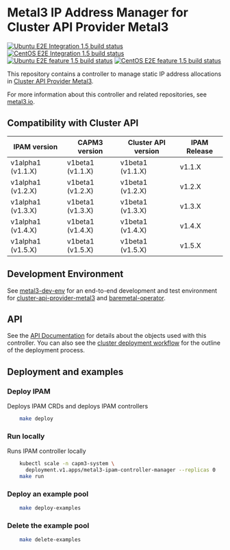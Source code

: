 # Metal3 IP Address Manager for Cluster API Provider Metal3

[![Ubuntu E2E Integration 1.5 build status](https://jenkins.nordix.org/buildStatus/icon?job=metal3_daily_release-1-5_e2e_integration_test_ubuntu&subject=Ubuntu%20e2e%20integration%201.5)](https://jenkins.nordix.org/view/Metal3%20Periodic/job/metal3_daily_release-1-5_integration_test_ubuntu/)
[![CentOS E2E Integration 1.5 build status](https://jenkins.nordix.org/buildStatus/icon?job=metal3_daily_release-1-5_e2e_integration_test_centos&subject=Centos%20e2e%20integration%201.5)](https://jenkins.nordix.org/view/Metal3%20Periodic/job/metal3_daily_release-1-5_integration_test_centos/)
[![Ubuntu E2E feature 1.5 build status](https://jenkins.nordix.org/buildStatus/icon?job=metal3_daily_release-1-5_e2e_feature_test_ubuntu/&subject=Ubuntu%20E2E%20feature%201.5)](https://jenkins.nordix.org/view/Metal3%20Periodic/job/metal3_daily_release-1-5_e2e_feature_test_ubuntu/)
[![CentOS E2E feature 1.5 build status](https://jenkins.nordix.org/buildStatus/icon?job=metal3_daily_release-1-5_e2e_feature_test_centos/&subject=CentOS%20E2E%20feature%201.5)](https://jenkins.nordix.org/view/Metal3%20Periodic/job/metal3_daily_release-1-5_e2e_feature_test_centos/)

This repository contains a controller to manage static IP address allocations
in [Cluster API Provider Metal3](https://github.com/metal3-io/cluster-api-provider-metal3/).

For more information about this controller and related repositories, see
[metal3.io](http://metal3.io/).

## Compatibility with Cluster API

| IPAM version      | CAPM3 version     | Cluster API version | IPAM Release |
|-------------------|-------------------|---------------------|--------------|
| v1alpha1 (v1.1.X) | v1beta1 (v1.1.X)  | v1beta1 (v1.1.X)    | v1.1.X       |
| v1alpha1 (v1.2.X) | v1beta1 (v1.2.X)  | v1beta1 (v1.2.X)    | v1.2.X       |
| v1alpha1 (v1.3.X) | v1beta1 (v1.3.X)  | v1beta1 (v1.3.X)    | v1.3.X       |
| v1alpha1 (v1.4.X) | v1beta1 (v1.4.X)  | v1beta1 (v1.4.X)    | v1.4.X       |
| v1alpha1 (v1.5.X) | v1beta1 (v1.5.X)  | v1beta1 (v1.5.X)    | v1.5.X       |

## Development Environment

See [metal3-dev-env](https://github.com/metal3-io/metal3-dev-env) for an
end-to-end development and test environment for
[cluster-api-provider-metal3](https://github.com/metal3-io/cluster-api-provider-metal3/)
and [baremetal-operator](https://github.com/metal3-io/baremetal-operator).

## API

See the [API Documentation](docs/api.md) for details about the objects used with
this controller. You can also see the [cluster deployment
workflow](docs/deployment_workflow.md) for the outline of the
deployment process.

## Deployment and examples

### Deploy IPAM

Deploys IPAM CRDs and deploys IPAM controllers

```sh
    make deploy
```

### Run locally

Runs IPAM controller locally

```sh
    kubectl scale -n capm3-system \
      deployment.v1.apps/metal3-ipam-controller-manager --replicas 0
    make run
```

### Deploy an example pool

```sh
    make deploy-examples
```

### Delete the example pool

```sh
    make delete-examples
```
